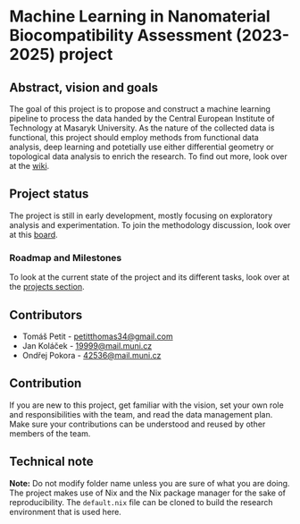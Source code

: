 # Machine Learning in Nanomaterial Biocompatibility Assessment (2023-2025) project

## Abstract, vision and goals
The goal of this project is to propose and construct a machine learning pipeline to process the data handed by the Central European Institute of Technology at Masaryk University. As the nature of the collected data is functional, this project should employ methods from functional data analysis, deep learning and potetially use either differential geometry or topological data analysis to enrich the research. To find out more, look over at the [wiki](https://github.com/xpetitt123/Ceitec/wiki).

## Project status
The project is still in early development, mostly focusing on exploratory analysis and experimentation. To join the methodology discussion, look over at this [board](https://github.com/xpetitt123/Ceitec/discussions/1).

### Roadmap and Milestones
To look at the current state of the project and its different tasks, look over at the [projects section](https://github.com/xpetitt123/Ceitec/projects?query=is%3Aopen).

## Contributors
* Tomáš Petit - petitthomas34@gmail.com
* Jan Koláček - 19999@mail.muni.cz
* Ondřej Pokora - 42536@mail.muni.cz

## Contribution

If you are new to this project, get familiar with the vision, set your own role and responsibilities with the team, and read the data management plan. Make sure your contributions can be understood and reused by other members of the team.

## Technical note

**Note:** Do not modify folder name unless you are sure of what you are doing. The project makes use of Nix and the Nix package manager for the sake of reproducibility. The `default.nix` file can be cloned to build the research environment that is used here.



